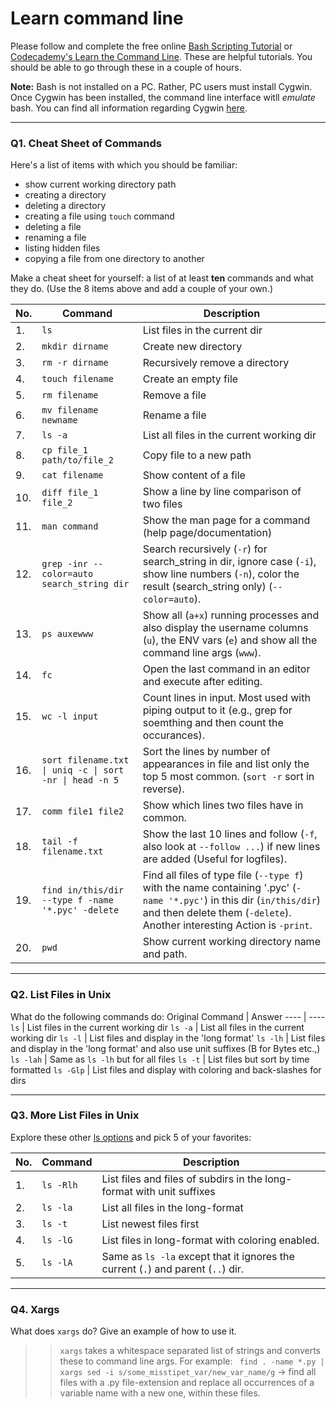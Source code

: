 # Learn command line

Please follow and complete the free online [Bash Scripting Tutorial](https://ryanstutorials.net/bash-scripting-tutorial/) or [Codecademy's Learn the Command Line](https://www.codecademy.com/learn/learn-the-command-line). These are helpful tutorials. You should be able to go through these in a couple of hours.

**Note:** Bash is not installed on a PC. Rather, PC users must install Cygwin. Once Cygwin has been installed, the command line interface witll _emulate_ bash. You can find all information regarding Cygwin [here](https://www.cygwin.com/).

---

### Q1.  Cheat Sheet of Commands

Here's a list of items with which you should be familiar:
* show current working directory path
* creating a directory
* deleting a directory
* creating a file using `touch` command
* deleting a file
* renaming a file
* listing hidden files
* copying a file from one directory to another

Make a cheat sheet for yourself: a list of at least **ten** commands and what they do.  (Use the 8 items above and add a couple of your own.)

No. | Command | Description
---- | ------- | -------
1. | `ls` | List files in the current dir
2. | `mkdir dirname` | Create new directory
3. | `rm -r dirname` | Recursively remove a directory
4. | `touch filename` | Create an empty file
5. | `rm filename` | Remove a file
6. | `mv filename newname` | Rename a file
7. | `ls -a` | List all files in the current working dir
8. | `cp file_1 path/to/file_2` | Copy file to a new path
9. | `cat filename` | Show content of a file
10. | `diff file_1 file_2` | Show a line by line comparison of two files
11. | `man command` | Show the man page for a command (help page/documentation)
12. | `grep -inr --color=auto search_string dir` | Search recursively (`-r`) for search_string in dir, ignore case (`-i`), show line numbers (`-n`), color the result (search_string only) (`--color=auto`).
13. | `ps auxewww` | Show all (`a+x`) running processes and also display the username columns (`u`), the ENV vars (`e`) and show all the command line args (`www`).
14. | `fc` | Open the last command in an editor and execute after editing.
15. | `wc -l input` | Count lines in input. Most used with piping output to it (e.g., grep for soemthing and then count the occurances).
16. | <code>sort filename.txt &#124; uniq -c &#124; sort -nr &#124; head -n 5</code> | Sort the lines by number of appearances in file and list only the top 5 most common. (`sort -r` sort in reverse).
17. | `comm file1 file2` | Show which lines two files have in common.
18. | `tail -f filename.txt` | Show the last 10 lines and follow (`-f`, also look at `--follow ...`) if new lines are added (Useful for logfiles).
19. | `find in/this/dir --type f -name '*.pyc' -delete` | Find all files of type file (`--type f`) with the name containing '.pyc' (`-name '*.pyc'`) in this dir (`in/this/dir`) and then delete them (`-delete`). Another interesting Action is `-print`.
20. | `pwd` | Show current working directory name and path.

---

### Q2.  List Files in Unix

What do the following commands do:
Original Command | Answer
---- | ----
`ls`  | List files in the current working dir
`ls -a` | List all files in the current working dir
`ls -l` | List files and display in the 'long format'
`ls -lh` | List files and display in the 'long format' and also use unit suffixes (B for Bytes etc.,)
`ls -lah`  | Same as `ls -lh` but for all files
`ls -t` | List files but sort by time formatted
`ls -Glp` | List files and display with coloring and back-slashes for dirs

---

### Q3.  More List Files in Unix

Explore these other [ls options](http://www.techonthenet.com/unix/basic/ls.php) and pick 5 of your favorites:

No. | Command | Description
---- | ------- | -------
1. | `ls -Rlh`  | List files and files of subdirs in the long-format with unit suffixes
2. | `ls -la`  | List all files in the long-format
3. | `ls -t`  | List newest files first
4. | `ls -lG`  | List files in long-format with coloring enabled.
5. | `ls -lA`  | Same as `ls -la` except that it ignores the current (`.`) and parent (`..`) dir.


---

### Q4.  Xargs

What does `xargs` do? Give an example of how to use it.

>> `xargs` takes a whitespace separated list of strings and converts these to command line args.
>> For example: ` find . -name *.py | xargs sed -i s/some_misstipet_var/new_var_name/g` -> find all files with a .py file-extension and replace all occurrences of a variable name with a new one, within these files.
